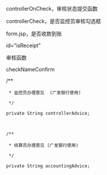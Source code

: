 controllerOnCheck，审核状态提交函数





controllerCheck，是否监控员审核勾选框



form.jsp，是否收款到账

id="isReceipt"







审核函数

checkNameConfirm





/**

     * 监控员办理意见  (广发银行使用)

     */

    private String controllerAdvice;

    

    /**

     * 核算员办理意见 (广发银行使用)

     */

    private String accountingAdvice;